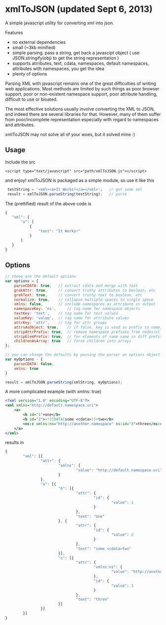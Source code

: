 xmlToJSON (updated Sept 6, 2013)
=========

A simple javascript utility for converting xml into json.

Features
* no external dependencies
* small (~3kb minified)
* simple parsing.  pass a string, get back a javascipt object ( use JSON.stringify(obj) to get the string representation )
* supports atrributes, text, cdata, namespaces, default namespaces, attributes with namespaces, you get the idea
* plenty of options

Parsing XML with javascript remains one of the great difficulties of writing web applications.
Most methods are limited by such things as poor browser support, poor or non-existent namespace support, poor attribute handling, difficult to use or bloated.

The most effective solutions usually involve converting the XML to JSON, and indeed there are several libraries for that.  However, many of them suffer from poor/incomplete representation especially with regard to namespaces and attributes.

xmlToJSON may not solve all of your woes, but it solved mine :)

Usage
-----
Include the src
```
<script type="text/javascript" src="path/xmlToJSON.js"></script>
 ```
and enjoy!  xmlToJSON is packaged as a simple module, so use it like this
 ```javascript
  testString = '<xml><a>It Works!</a></xml>';  	// get some xml
  result = xmlToJSON.parseString(testString);	// parse
 ```
 The (prettified) result of the above code is
 ```javascript
{
    "xml": {
        "a": [
            {
                "text": "It Works!"
            }
        ]
    }
}
```

Options
-------
```javascript
// these are the default options
var options = {
	parseCDATA: true,	// extract cdata and merge with text
	grokAttr: true,		// convert truthy attributes to boolean, etc
	grokText: true,		// convert truthy text to boolean, etc
	normalize: true,	// collapse multiple spaces to single space
	xmlns: false, 		// include namespaces as attribute in output
	namespaceKey: 'ns', 	// tag name for namespace objects
	textKey: 'text', 	// tag name for text values
	valueKey: 'value', 	// tag name for attribute values
	attrKey: 'attr', 	// tag for attr groups
	attrsAsObject: true, 	// if false, key is used as prefix to name, set prefix to '' to merge children and attrs.
	stripAttrPrefix: true, 	// remove namespace prefixes from nodes(el and attr). Does nto strip 'xmlns:' (set false if you have elements with the same name in different namespaces)
	stripElemPrefix: true, 	// for elements of same name in diff prefixes, you can use the namespaceKey to determine which it is.
	childrenAsArray: true 	// force children into arrays
};	

// you can change the defaults by passing the parser an options object of your own
var myOptions - {
	parseCDATA: false,
	xmlns: true
}

result = xmlToJSON.parseString(xmlString, myOptions);
```

A more complicated example (with xmlns: true)
```xml
<?xml version="1.0" encoding="UTF-8"?>
<xml xmlns="http://default.namespace.uri">
    <a>
        <b id="1">one</b>
        <b id="2"><![CDATA[some <cdata>]]>two</b>
        <ns:c xmlns:ns="http://another.namespace" ns:id="3">three</ns:c>
    </a>
</xml>
```

results in
```javascript
{
        "xml": [{
                "attr": {
                        "xmlns": {
                                "value": "http://default.namespace.uri"
                        }
                },
                "a": [{
                        "b": [{
                                "attr": {
                                        "id": {
                                                "value": 1
                                        }
                                },
                                "text": "one"
                        }, {
                                "attr": {
                                        "id": {
                                                "value": 2
                                        }
                                },
                                "text": "some <cdata>two"
                        }],
                        "c": [{
                                "attr": {
                                        "xmlns:ns": {
                                                "value": "http://another.namespace"
                                        },
                                        "id": {
                                                "value": 3
                                        }
                                },
                                "text": "three"
                        }]
                }]
        }]
}
```
 
